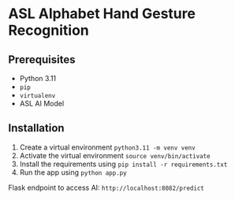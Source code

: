 # ASL Alphabet Hand Gesture Recognition

## Prerequisites

- Python 3.11
- `pip`
- `virtualenv`
- ASL AI Model

## Installation

1. Create a virtual environment `python3.11 -m venv venv`
2. Activate the virtual environment `source venv/bin/activate`
3. Install the requirements using `pip install -r requirements.txt`
4. Run the app using `python app.py`

Flask endpoint to access AI: `http://localhost:8082/predict`
